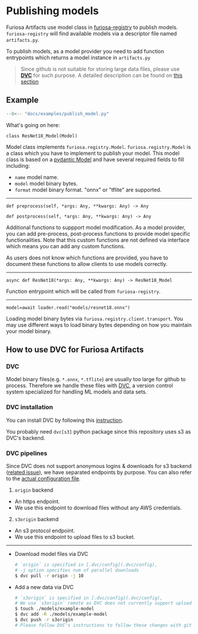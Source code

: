 # Publishing models

Furiosa Artifacts use model class in [furiosa-registry](https://github.com/furiosa-ai/furiosa-sdk/tree/main/python/furiosa-registry/) to publish models. `furiosa-registry` will find available models via a descriptor file named `artifacts.py`.

To publish models, as a model provider you need to add function entrypoints which returns a model instance in `artifacts.py`

> Since github is not suitable for storing large data files, please use **[DVC](https://dvc.org/)** for such purpose. A detailed description can be found on [this section](#how-to-use-dvc-for-furiosa-artifacts)


## Example

``` python title="artifacts.py"
--8<-- "docs/examples/publish_model.py"
```

What's going on here:

`class ResNet18_Model(Model)`

Model class implements `furiosa.registry.Model`. `furiosa.registry.Model` is a class which you have to implement to publish your model. This model class is based on a [pydantic Model](https://pydantic-docs.helpmanual.io/usage/models/) and have several required fields to fill including:

- `name` model name.
- `model` model binary bytes.
- `format` model binary format. "onnx" or "tflite" are supported.

---

`def preprocess(self, *args: Any, **kwargs: Any) -> Any`

`def postprocess(self, *args: Any, **kwargs: Any) -> Any`

Additional functions to suppport model modification. As a model provider, you can add pre-process, post-process functions to provide model specific functionalities. Note that this custom functions are not defined via interface which means you can add any custom functions.

As users does not know which functions are provided, you have to document these functions to allow clients to use models correctly.

---

`async def ResNet18(*args: Any, **kwargs: Any) -> ResNet18_Model`

Function entrypoint which will be called from `furiosa-registry`.

---

`model=await loader.read("models/resnet18.onnx")`

Loading model binary bytes via `furiosa.registry.client.transport`. You may use different ways to load binary bytes depending on how you maintain your model binary.

## How to use DVC for Furiosa Artifacts

### DVC

Model binary files(e.g. `*.onnx`, `*.tflite`) are usually too large for github to process.
Therefore we handle these files with [DVC](https://dvc.org/), a version control system specialized for handling ML models and data sets.

### DVC installation
You can install DVC by following this [instruction](https://dvc.org/doc/install).

You probably need `dvc[s3]` python package since this repository uses s3 as DVC's backend.

### DVC pipelines

Since DVC does not support anonymous logins & downloads for s3 backend ([related issue](https://github.com/iterative/dvc/issues/5797)), we have separated endpoints by purpose. You can also refer to the [actual configuration file](/.dvc/config).
1. `origin` backend
  - An https endpoint.
  - We use this endpoint to download files without any AWS credentials.
2. `s3origin` backend
  - An s3 protocol endpoint.
  - We use this endpoint to upload files to s3 bucket.

---

- Download model files via DVC
  ```bash
  # `origin` is specified in [.dvc/config](.dvc/config),
  # -j option specifies num of parallel downloads
  $ dvc pull -r origin -j 10
  ```

- Add a new data via DVC
  ```bash
  # `s3origin` is specified in [.dvc/config](.dvc/config),
  # We use `s3origin` remote as DVC does not currently support uploading files via https endpoint
  $ touch ./models/example-model
  $ dvc add -R ./models/example-model
  $ dvc push -r s3origin
  # Please follow DVC's instructions to follow these changes with git
  ```
